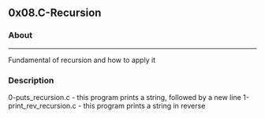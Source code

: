 ## 0x08.C-Recursion

### About
---
Fundamental of recursion and how to apply it

### Description
0-puts_recursion.c - this program prints a string, followed by a new line
1-print_rev_recursion.c - this program prints a string in reverse

